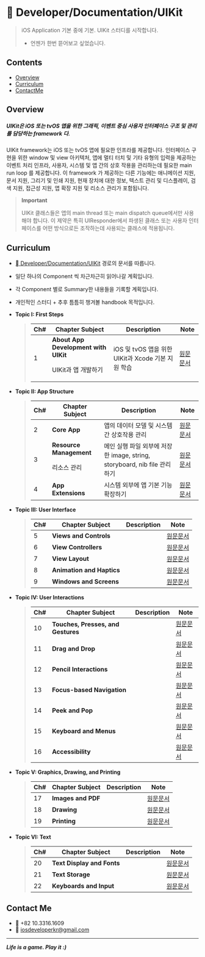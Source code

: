 #  Developer/Documentation/UIKit

> iOS Application 기본 중에 기본. UIKit 스터디를 시작합니다.
>
> - 언젠가 한번 뜯어보고 싶었습니다.



## Contents

- [Overview]()
- [Curriculum]()
- [ContactMe]()

## Overview

##### UIKit은 iOS 또는 tvOS 앱을 위한 그래픽, 이벤트 중심 사용자 인터페이스 구조 및 관리를 담당하는 framework 다.

UIKit framework는 iOS 또는 tvOS 앱에 필요한 인프라를 제공합니다. 인터페이스 구현을 위한 window 및 view 아키텍처, 앱에 멀티 터치 및 기타 유형의 입력을 제공하는 이벤트 처리 인프라, 사용자, 시스템 및 앱 간의 상호 작용을 관리하는데 필요한 main run loop 를 제공합니다. 이 framework 가 제공하는 다른 기능에는 애니메이션 지원, 문서 지원, 그리기 및 인쇄 지원, 현재 장치에 대한 정보, 텍스트 관리 및 디스플레이, 검색 지원, 접근성 지원, 앱 확장 지원 및 리소스 관리가 포함됩니다.

> **Important**
>
> UIKit 클래스들은 앱의 main thread 또는 main dispatch queue에서만 사용해야 합니다. 이 제약은 특히 UIResponder에서 파생된 클래스 또는 사용자 인터페이스를 어떤 방식으로든 조작하는데 사용되는 클래스에 적용됩니다. 

## Curriculum

- [ Developer/Documentation/UIKit](https://developer.apple.com/documentation/uikit) 경로의 문서를 따릅니다.

- 일단 하나의 Component 씩 차근차근히 읽어나갈 계획입니다. 

- 각 Component 별로 Summary한 내용들을 기록할 계획입니다.

- 개인적인 스터디 + 추후 틈틈히 챙겨볼 handbook 목적입니다.

- **Topic I: First Steps**

  > | Ch#  | Chapter Subject                                              | Description                                        | Note                                                         |
  > | ---- | ------------------------------------------------------------ | -------------------------------------------------- | ------------------------------------------------------------ |
  > | 1    | **About App Development with UIKit** <p> UIKit과 앱 개발하기 | iOS 및 tvOS 앱을 위한 UIKit과 Xcode 기본 지원 학습 | [원문문서](https://developer.apple.com/documentation/uikit/about_app_development_with_uikit) |

- **Topic II: App Structure**

  > | Ch#  | Chapter Subject                         | Description                                                  | Note                                                         |
  > | ---- | --------------------------------------- | ------------------------------------------------------------ | ------------------------------------------------------------ |
  > | 2    | **Core App**                            | 앱의 데이터 모델 및 시스템간 상호작용 관리                   | [원문문서](https://developer.apple.com/documentation/uikit/core_app) |
  > | 3    | **Resource Management** <p> 리소스 관리 | 메인 실행 파일 외부에 저장한 image, string, storyboard, nib file 관리하기 | [원문문서](https://developer.apple.com/documentation/uikit/resource_management) |
  > | 4    | **App Extensions**                      | 시스템 외부에 앱 기본 기능 확장하기                          | [원문문서](https://developer.apple.com/documentation/uikit/app_extensions) |

- **Topic III: User Interface**

  > | Ch#  | Chapter Subject           | Description | Note                                                         |
  > | ---- | ------------------------- | ----------- | ------------------------------------------------------------ |
  > | 5    | **Views and Controls**    |             | [원문문서](https://developer.apple.com/documentation/uikit/views_and_controls) |
  > | 6    | **View Controllers**      |             | [원문문서](https://developer.apple.com/documentation/uikit/view_controllers) |
  > | 7    | **View Layout**           |             | [원문문서](https://developer.apple.com/documentation/uikit/view_layout) |
  > | 8    | **Animation and Haptics** |             | [원문문서](https://developer.apple.com/documentation/uikit/animation_and_haptics) |
  > | 9    | **Windows and Screens**   |             | [원문문서](https://developer.apple.com/documentation/uikit/windows_and_screens) |

- **Topic IV: User Interactions**

  > | Ch#  | Chapter Subject                    | Description | Note                                                         |
  > | ---- | ---------------------------------- | ----------- | ------------------------------------------------------------ |
  > | 10   | **Touches, Presses, and Gestures** |             | [원문문서](https://developer.apple.com/documentation/uikit/touches_presses_and_gestures) |
  > | 11   | **Drag and Drop**                  |             | [원문문서](https://developer.apple.com/documentation/uikit/drag_and_drop) |
  > | 12   | **Pencil Interactions**            |             | [원문문서](https://developer.apple.com/documentation/uikit/pencil_interactions) |
  > | 13   | **Focus-based Navigation**         |             | [원문문서](https://developer.apple.com/documentation/uikit/focus-based_navigation) |
  > | 14   | **Peek and Pop**                   |             | [원문문서](https://developer.apple.com/documentation/uikit/peek_and_pop) |
  > | 15   | **Keyboard and Menus**             |             | [원문문서](https://developer.apple.com/documentation/uikit/keyboard_and_menus) |
  > | 16   | **Accessibility**                  |             | [원문문서](https://developer.apple.com/documentation/uikit/accessibility) |

- **Topic V: Graphics, Drawing, and Printing**

  > | Ch#  | Chapter Subject    | Description | Note                                                         |
  > | ---- | ------------------ | ----------- | ------------------------------------------------------------ |
  > | 17   | **Images and PDF** |             | [원문문서](https://developer.apple.com/documentation/uikit/images_and_pdf) |
  > | 18   | **Drawing**        |             | [원문문서](https://developer.apple.com/documentation/uikit/drawing) |
  > | 19   | **Printing**       |             | [원문문서](https://developer.apple.com/documentation/uikit/printing) |

- **Topic VI: Text**

  > | Ch#  | Chapter Subject            | Description | Note                                                         |
  > | ---- | -------------------------- | ----------- | ------------------------------------------------------------ |
  > | 20   | **Text Display and Fonts** |             | [원문문서](https://developer.apple.com/documentation/uikit/text_display_and_fonts) |
  > | 21   | **Text Storage**           |             | [원문문서](https://developer.apple.com/documentation/uikit/text_storage) |
  > | 22   | **Keyboards and Input**    |             | [원문문서](https://developer.apple.com/documentation/uikit/keyboards_and_input) |

## Contact Me

- 📱 +82 10.3316.1609
- 📧 iosdeveloperkr@gmail.com

------

***Life is a game. Play it :)***